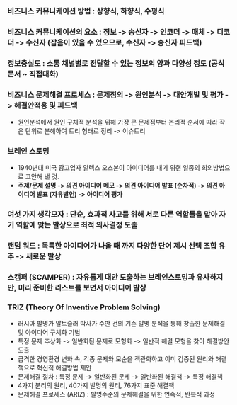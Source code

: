 ### 비즈니스 커뮤니케이션 방법 : 상향식, 하향식, 수평식

### 비즈니스 커뮤니케이션의 요소 : 정보 -> 송신자 -> 인코더 -> 매체 -> 디코더 -> 수신자 (잡음이 있을 수 있으므로, 수신자 -> 송신자 피드백)

### 정보충실도 : 소통 채널별로 전달할 수 있는 정보의 양과 다양성 정도 (공식문서 ~ 직접대화)

### 비즈니스 문제해결 프로세스 : 문제정의 -> 원인분석 -> 대안개발 및 평가 -> 해결안적용 및 피드백
- 원인분석에서 원인 구체적 분석을 위해 가장 큰 문제점부터 논리적 순서에 따라 작은 단위로 분해하여 트리 형태로 정리 -> 이슈트리

### 브레인 스토밍
- 1940년대 미국 광고업자 알렉스 오스본이 아이디어를 내기 위핸 일종의 회의방법으로 고안해 낸 것.
- **주제/문제 설명 -> 의견 아이디어 메모 -> 의견 아이디어 발표 (순차적) -> 의견 아이디어 발표 (자유발언) -> 아이디어 평가**

### 여섯 가지 생각모자 : 단순, 효과적 사고를 위해 서로 다른 역할들을 맡아 자기 역할에 맞는 발상으로 최적 의사결정 도출

### 랜덤 워드 : 독특한 아이디어가 나올 때 까지 다양한 단어 제시 선택 조합 유추 -> 새로운 발상

### 스캠퍼 (SCAMPER) : 자유롭게 대안 도출하는 브레인스토밍과 유사하지만, 미리 준비한 리스트를 보면서 아이디어 발상

### TRIZ (Theory Of Inventive Problem Solving)
- 러시아 발명가 알트슐러 박사가 수만 건의 기존 발명 분석을 통해 창출한 문제해결 및 아이디어 구체화 기법
- 특정 문제 추상화 -> 일반화된 문제로 모형화 -> 일반적 해결 모형을 찾아 해결방안 도출
- 급격한 경영환경 변화 속, 각종 문제와 모순을 객관화하고 이미 검증된 원리와 해결책으로 혁신적 해결방법 제안
- 문제해결 절차 : 특정 문제 -> 일반화된 문제 -> 일반화된 해결책 -> 특정 해결책
- 4가지 분리의 원리, 40가지 발명의 원리, 76가지 표준 해결책
- 문제해결 프로세스 (ARIZ) : 발명수준의 문제해결을 위한 연속적, 반복적 과정

